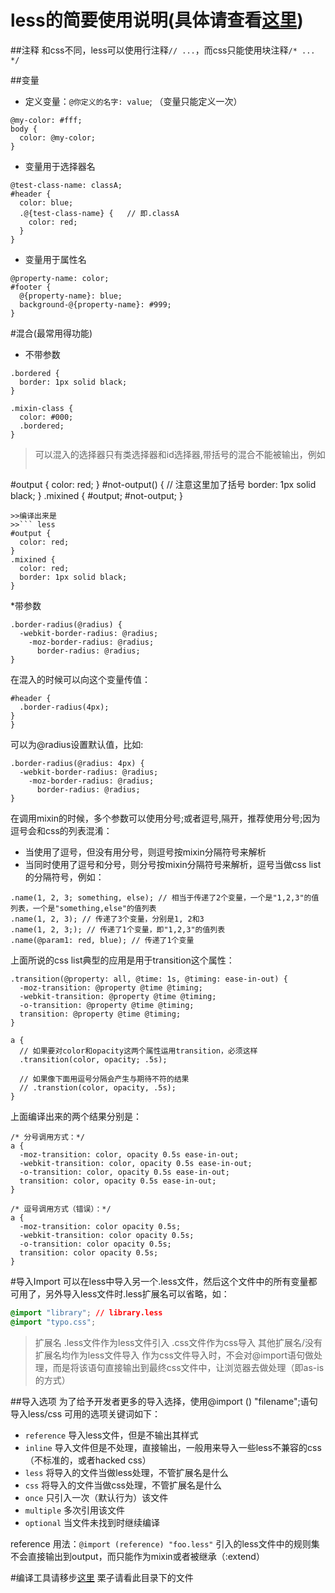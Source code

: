 less的简要使用说明(具体请查看[这里](http://less.bootcss.com/))
================

##注释
和css不同，less可以使用行注释`// ...`，而css只能使用块注释`/* ... */`

##变量
* 定义变量：`@你定义的名字: value`; （变量只能定义一次）
``` less
@my-color: #fff;
body {
  color: @my-color;
}
```
* 变量用于选择器名
``` less
@test-class-name: classA;
#header {
  color: blue;
  .@{test-class-name} {   // 即.classA
    color: red;    
  }
}
```
* 变量用于属性名
``` less
@property-name: color;
#footer {
  @{property-name}: blue;
  background-@{property-name}: #999;
}
```
#混合(最常用得功能)
* 不带参数
``` less
.bordered {
  border: 1px solid black;
}

.mixin-class {
  color: #000;
  .bordered;
}
```
>可以混入的选择器只有类选择器和id选择器,带括号的混合不能被输出，例如
>>``` less
#output {
  color: red;
}
#not-output() { // 注意这里加了括号
  border: 1px solid black;
}
.mixined {
  #output;
  #not-output;
}
```
>>编译出来是
>>``` less
#output {
  color: red;
}
.mixined {
  color: red;
  border: 1px solid black;
}
```

*带参数
``` less
.border-radius(@radius) {
  -webkit-border-radius: @radius;
    -moz-border-radius: @radius;
      border-radius: @radius;
}
```
在混入的时候可以向这个变量传值：
``` less
#header {
  .border-radius(4px);
}
}
```
可以为@radius设置默认值，比如:
``` less
.border-radius(@radius: 4px) {
  -webkit-border-radius: @radius;
    -moz-border-radius: @radius;
      border-radius: @radius;
}
```

在调用mixin的时候，多个参数可以使用分号;或者逗号,隔开，推荐使用分号;因为逗号会和css的列表混淆：

* 当使用了逗号，但没有用分号，则逗号按mixin分隔符号来解析
* 当同时使用了逗号和分号，则分号按mixin分隔符号来解析，逗号当做css list的分隔符号，例如：
``` less
.name(1, 2, 3; something, else); // 相当于传递了2个变量，一个是"1,2,3"的值列表，一个是"something,else"的值列表
.name(1, 2, 3); // 传递了3个变量，分别是1, 2和3
.name(1, 2, 3;); // 传递了1个变量，即"1,2,3"的值列表
.name(@param1: red, blue); // 传递了1个变量
```

上面所说的css list典型的应用是用于transition这个属性：
``` less
.transition(@property: all, @time: 1s, @timing: ease-in-out) {
  -moz-transition: @property @time @timing;
  -webkit-transition: @property @time @timing;
  -o-transition: @property @time @timing;
  transition: @property @time @timing;
}

a {
  // 如果要对color和opacity这两个属性运用transition，必须这样
  .transition(color, opacity; .5s);
  
  // 如果像下面用逗号分隔会产生与期待不符的结果
  // .transtion(color, opacity, .5s);
}
```
上面编译出来的两个结果分别是：
``` less
/* 分号调用方式：*/
a {
  -moz-transition: color, opacity 0.5s ease-in-out;
  -webkit-transition: color, opacity 0.5s ease-in-out;
  -o-transition: color, opacity 0.5s ease-in-out;
  transition: color, opacity 0.5s ease-in-out;
}

/* 逗号调用方式（错误）：*/
a {
  -moz-transition: color opacity 0.5s;
  -webkit-transition: color opacity 0.5s;
  -o-transition: color opacity 0.5s;
  transition: color opacity 0.5s;
}
```

#导入Import
可以在less中导入另一个.less文件，然后这个文件中的所有变量都可用了，另外导入less文件时.less扩展名可以省略，如：
``` css
@import "library"; // library.less
@import "typo.css";
```
>扩展名
.less文件作为less文件引入
.css文件作为css导入
其他扩展名/没有扩展名均作为less文件导入
作为css文件导入时，不会对@import语句做处理，而是将该语句直接输出到最终css文件中，让浏览器去做处理（即as-is的方式）

##导入选项
为了给予开发者更多的导入选择，使用@import (<keyword>) "filename";语句导入less/css
可用的选项关键词如下：
* `reference` 导入less文件，但是不输出其样式
* `inline` 导入文件但是不处理，直接输出，一般用来导入一些less不兼容的css（不标准的，或者hacked css）
* `less` 将导入的文件当做less处理，不管扩展名是什么
* `css` 将导入的文件当做css处理，不管扩展名是什么
* `once` 只引入一次（默认行为）该文件
* `multiple` 多次引用该文件
* `optional` 当文件未找到时继续编译

reference
用法：`@import (reference) "foo.less"`
引入的less文件中的规则集不会直接输出到output，而只能作为mixin或者被继承（:extend）


#编译工具请移步[这里](http://koala-app.com/index-zh.html)
栗子请看此目录下的文件



